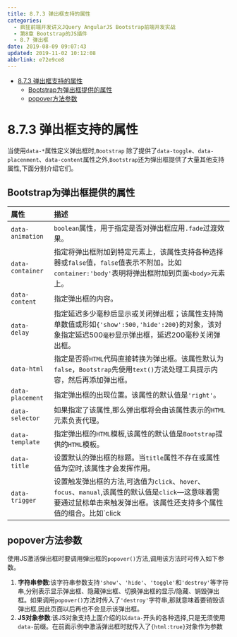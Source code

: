 ```yaml
---
title: 8.7.3 弹出框支持的属性
categories: 
  - 疯狂前端开发讲义JQuery AngularJS Bootstrap前端开发实战
  - 第8章 Bootstrap的JS插件
  - 8.7 弹出框
date: 2019-08-09 09:07:43
updated: 2019-11-02 10:12:08
abbrlink: e72e9ce8
---
```

<div id='my_toc'>

- [8.7.3 弹出框支持的属性](/JavaReadingNotes/e72e9ce8/#8-7-3-弹出框支持的属性)
    - [Bootstrap为弹出框提供的属性](/JavaReadingNotes/e72e9ce8/#Bootstrap为弹出框提供的属性)
    - [popover方法参数](/JavaReadingNotes/e72e9ce8/#popover方法参数)

</div>
<!--more-->
<script>if (navigator.platform.toLowerCase() == 'win32'){document.getElementById('my_toc').style.display = 'none';}</script>

<!--end-->
<!--SSTStart-->
# 8.7.3 弹出框支持的属性 #
当使用`data-*`属性定义弹出框时,`Bootstrap` 除了提供了`data-toggle`、`data-placenment`、`data-content`属性之外,`Bootstrap`还为弹出框提供了大量其他支持属性,下面分别介绍它们。
## Bootstrap为弹出框提供的属性 ##

|属性|描述|
|:---|:---|
|`data-animation`|`boolean`属性，用于指定是否对弹出框应用`.fade`过渡效果。|
|`data-container`|指定将弹出框附加到特定元素上，该属性支持各种选择器或`false`值，`false`值表示不附加。比如`container:'body'`表明将弹出框附加到页面`<body>`元素上。|
|`data-content`|指定弹出框的内容。|
|`data-delay`|指定延迟多少毫秒后显示或关闭弹出框；该属性支持简单数值或形如`{'show':500,'hide':200}`的对象，该对象指定延迟500`毫秒`显示弹出框，延迟200毫秒关闭弹出框。|
|`data-html`|指定是否将`HTML`代码直接转换为弹出框。该属性默认为`false`，`Bootstrap`先使用`text()`方法处理工具提示内容，然后再添加弹出框。|
|`data-placement`|指定弹出框的出现位置。该属性的默认值是`'right'`。|
|`data-selector`|如果指定了该属性,那么弹出框将会由该属性表示的`HTML`元素负责代理。|
|`data-template`|指定弹出框的`HTML`模板,该属性的默认值是`Bootstrap`提供的`HTML`模板。|
|`data-title`|设置默认的弹出框的标题。当`title`属性不存在或属性值为空时,该属性才会发挥作用。|
|`data-trigger`|设置触发弹出框的方法,可选值为`click`、`hover`、`focus`、`manual`,该属性的默认值是`click`—这意味着需要通过鼠标单击来触发弹出框。该属性还支持多个属性值的组合。比如`click|hover`—这意味着鼠标悬停或单击都会触发弹出框。|

## popover方法参数 ##
使用JS激活弹出框时要调用弹出框的`popover()`方法,调用该方法时可传入如下参数。
1. **字符串参数**:该字符串参数支持`'show'`、`'hide'`、`'toggle'`和`'destroy'`等字符串,分别表示显示弹出框、隐藏弹出框、切换弹出框的显示/隐藏、销毁弹出框。如果调用`popover()`方法时传入了`'destroy'`字符串,那就意味着要销毁该弹出框,因此页面以后再也不会显示该弹出框。
2. **JS对象参数**:该JS对象支持上面介绍的以`data-`开头的各种选择,只是无须使用`data-`前缀。在前面示例中激活弹出框时就传入了`{html:true}`对象作为参数

<!--SSTStop-->

